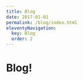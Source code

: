 ```yaml
---
title: Blog
date: 2017-01-01
permalink: /blog/index.html
eleventyNavigation:
  key: Blog
  order: 2
---
```

# Blog!
